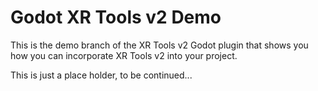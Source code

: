 # Godot XR Tools v2 Demo

This is the demo branch of the XR Tools v2 Godot plugin that shows you how you can incorporate XR Tools v2 into your project.

This is just a place holder, to be continued...

